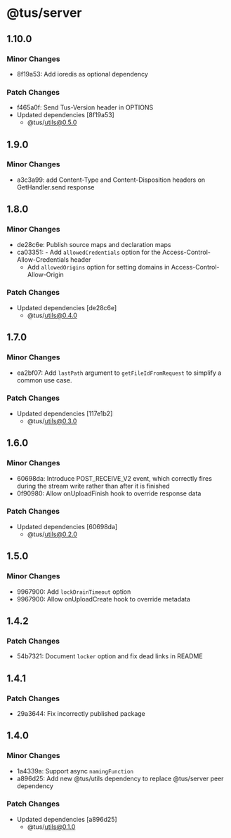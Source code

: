 # @tus/server

## 1.10.0

### Minor Changes

- 8f19a53: Add ioredis as optional dependency

### Patch Changes

- f465a0f: Send Tus-Version header in OPTIONS
- Updated dependencies [8f19a53]
  - @tus/utils@0.5.0

## 1.9.0

### Minor Changes

- a3c3a99: add Content-Type and Content-Disposition headers on GetHandler.send response

## 1.8.0

### Minor Changes

- de28c6e: Publish source maps and declaration maps
- ca03351: - Add `allowedCredentials` option for the Access-Control-Allow-Credentials header
  - Add `allowedOrigins` option for setting domains in Access-Control-Allow-Origin

### Patch Changes

- Updated dependencies [de28c6e]
  - @tus/utils@0.4.0

## 1.7.0

### Minor Changes

- ea2bf07: Add `lastPath` argument to `getFileIdFromRequest` to simplify a common use
  case.

### Patch Changes

- Updated dependencies [117e1b2]
  - @tus/utils@0.3.0

## 1.6.0

### Minor Changes

- 60698da: Introduce POST_RECEIVE_V2 event, which correctly fires during the stream write
  rather than after it is finished
- 0f90980: Allow onUploadFinish hook to override response data

### Patch Changes

- Updated dependencies [60698da]
  - @tus/utils@0.2.0

## 1.5.0

### Minor Changes

- 9967900: Add `lockDrainTimeout` option
- 9967900: Allow onUploadCreate hook to override metadata

## 1.4.2

### Patch Changes

- 54b7321: Document `locker` option and fix dead links in README

## 1.4.1

### Patch Changes

- 29a3644: Fix incorrectly published package

## 1.4.0

### Minor Changes

- 1a4339a: Support async `namingFunction`
- a896d25: Add new @tus/utils dependency to replace @tus/server peer dependency

### Patch Changes

- Updated dependencies [a896d25]
  - @tus/utils@0.1.0
